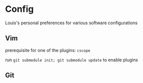 # Config
Louis's personal preferences for various software configurations

## Vim
prerequisite for one of the plugins: `cscope`

run `git submodule init; git submodule update` to enable plugins

## Git

